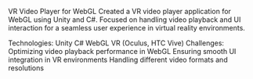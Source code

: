 VR Video Player for WebGL
Created a VR video player application for WebGL using Unity and C#. Focused on handling video playback and UI interaction for a seamless user experience in virtual reality environments.

Technologies:
Unity
C#
WebGL
VR (Oculus, HTC Vive)
Challenges:
Optimizing video playback performance in WebGL
Ensuring smooth UI integration in VR environments
Handling different video formats and resolutions
